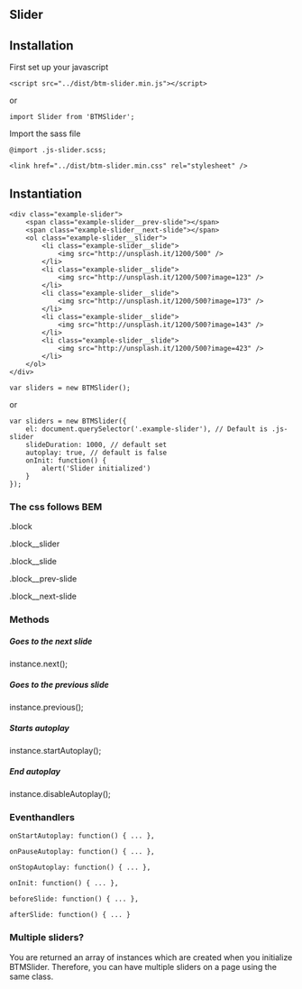 Slider
-----

## Installation

First set up your javascript

```
<script src="../dist/btm-slider.min.js"></script>
```

or

```
import Slider from 'BTMSlider';

```

Import the sass file

```
@import .js-slider.scss;

<link href="../dist/btm-slider.min.css" rel="stylesheet" />

```

## Instantiation

```
<div class="example-slider">
    <span class="example-slider__prev-slide"></span>
    <span class="example-slider__next-slide"></span>
    <ol class="example-slider__slider">
        <li class="example-slider__slide">
            <img src="http://unsplash.it/1200/500" />
        </li>
        <li class="example-slider__slide">
            <img src="http://unsplash.it/1200/500?image=123" />
        </li>
        <li class="example-slider__slide">
            <img src="http://unsplash.it/1200/500?image=173" />
        </li>
        <li class="example-slider__slide">
            <img src="http://unsplash.it/1200/500?image=143" />
        </li>
        <li class="example-slider__slide">
            <img src="http://unsplash.it/1200/500?image=423" />
        </li>
    </ol>
</div>
```

```
var sliders = new BTMSlider();
```

or

```
var sliders = new BTMSlider({
    el: document.querySelector('.example-slider'), // Default is .js-slider
    slideDuration: 1000, // default set
    autoplay: true, // default is false
    onInit: function() {
        alert('Slider initialized')
    }
});
```

### The css follows BEM

.block

.block__slider

.block__slide

.block__prev-slide

.block__next-slide


### Methods

##### Goes to the next slide
instance.next();

##### Goes to the previous slide
instance.previous();

##### Starts autoplay
instance.startAutoplay();

##### End autoplay
instance.disableAutoplay();

### Eventhandlers

```
onStartAutoplay: function() { ... },

onPauseAutoplay: function() { ... },

onStopAutoplay: function() { ... },

onInit: function() { ... },

beforeSlide: function() { ... },

afterSlide: function() { ... }

```

### Multiple sliders?

You are returned an array of instances which are created when you initialize BTMSlider.
Therefore, you can have multiple sliders on a page using the same class.
